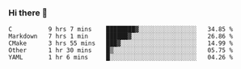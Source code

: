 ### Hi there 👋

<!--
**WShiBin/WShiBin** is a ✨ _special_ ✨ repository because its `README.md` (this file) appears on your GitHub profile.

Here are some ideas to get you started:

- 🔭 I’m currently working on ...
- 🌱 I’m currently learning ...
- 👯 I’m looking to collaborate on ...
- 🤔 I’m looking for help with ...
- 💬 Ask me about ...
- 📫 How to reach me: ...
- 😄 Pronouns: ...
- ⚡ Fun fact: ...
-->

<!--START_SECTION:waka-->
```text
C          9 hrs 7 mins    ████████▓░░░░░░░░░░░░░░░░   34.85 % 
Markdown   7 hrs 1 min     ██████▓░░░░░░░░░░░░░░░░░░   26.86 % 
CMake      3 hrs 55 mins   ███▓░░░░░░░░░░░░░░░░░░░░░   14.99 % 
Other      1 hr 30 mins    █▒░░░░░░░░░░░░░░░░░░░░░░░   05.75 % 
YAML       1 hr 6 mins     █░░░░░░░░░░░░░░░░░░░░░░░░   04.26 % 
```
<!--END_SECTION:waka-->
